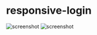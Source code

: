 # responsive-login

![screenshot](.Loginform/img/screenshot.png)
![screenshot](.Loginform/img/screenshottwo.png)
